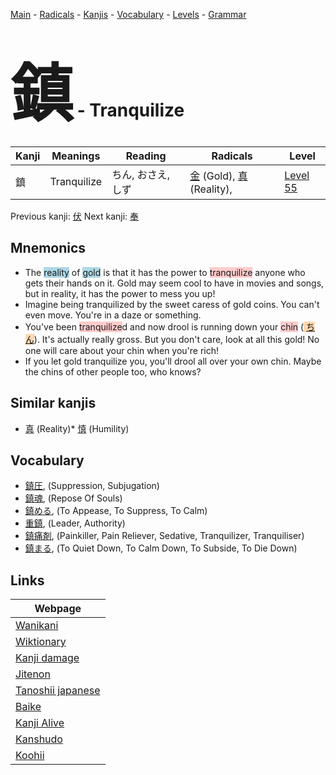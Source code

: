 <style> bigfont {font-size: 100px}</style>
[Main](../index.md) -
[Radicals](../radicals.md) -
[Kanjis](../kanjis.md) -
[Vocabulary](../vocabulary.md) -
[Levels](../levels.md) -
[Grammar](../grammar.md)
# <bigfont> 鎮</bigfont> - Tranquilize 

| Kanji | Meanings | Reading | Radicals | Level |
| --- | --- | --- | --- | --- |
| 鎮 | Tranquilize | ちん, おさえ, しず | [金](../radicals/金.md) (Gold), [真](../radicals/真.md) (Reality),  | [Level 55](../levels/wk_level55.md) |

Previous kanji: [伏](伏.md) Next kanji: [奉](奉.md) 

## Mnemonics
 * The <span style="background-color:#ADD8E6"> reality</span> of <span style="background-color:#ADD8E6"> gold</span> is that it has the power to <span style="background-color:#ffcccb"> tranquilize</span> anyone who gets their hands on it. Gold may seem cool to have in movies and songs, but in reality, it has the power to mess you up!
* Imagine being tranquilized by the sweet caress of gold coins. You can't even move. You're in a daze or something.
* You've been <span style="background-color:#ffcccb"> tranquilize</span>d and now drool is running down your <span style="background-color:#ffcccb"> chin</span> (<span style="background-color:#fed8b1"> [ちん](https://jisho.org/search/ちん)</span>). It's actually really gross. But you don't care, look at all this gold! No one will care about your chin when you're rich!
* If you let gold tranquilize you, you'll drool all over your own chin. Maybe the chins of other people too, who knows?


## Similar kanjis
 * [真](真.md) (Reality)* [慎](慎.md) (Humility)


## Vocabulary
 * [鎮圧](../vocabulary/鎮.md), (Suppression, Subjugation)
* [鎮魂](../vocabulary/鎮.md), (Repose Of Souls)
* [鎮める](../vocabulary/鎮.md), (To Appease, To Suppress, To Calm)
* [重鎮](../vocabulary/鎮.md), (Leader, Authority)
* [鎮痛剤](../vocabulary/鎮.md), (Painkiller, Pain Reliever, Sedative, Tranquilizer, Tranquiliser)
* [鎮まる](../vocabulary/鎮.md), (To Quiet Down, To Calm Down, To Subside, To Die Down)



## Links 

| Webpage |
| --- |
| [Wanikani          ](https://www.wanikani.com/kanji/鎮) |
| [Wiktionary        ](https://en.wiktionary.org/wiki/鎮) |
| [Kanji damage      ](http://www.kanjidamage.com/kanji/search?utf8=✓&q=鎮) |
| [Jitenon           ](https://jitenon.com/kanji/鎮) |
| [Tanoshii japanese ](https://www.tanoshiijapanese.com/dictionary/kanji.cfm?k=鎮) |
| [Baike             ](https://baike.baidu.com/item/鎮) |
| [Kanji Alive       ](https://app.kanjialive.com/鎮) |
| [Kanshudo          ](https://www.kanshudo.com/searchmn?q=鎮) |
| [Koohii            ](https://kanji.koohii.com/study/kanji/鎮) |
